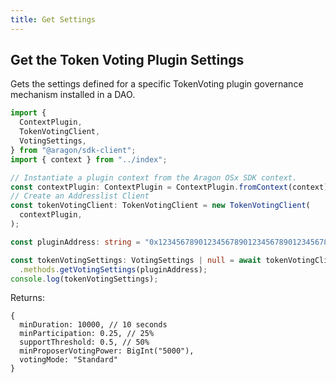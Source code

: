 ```yaml
---
title: Get Settings
---
```


## Get the Token Voting Plugin Settings

Gets the settings defined for a specific TokenVoting plugin governance mechanism installed in a DAO.

```ts
import {
  ContextPlugin,
  TokenVotingClient,
  VotingSettings,
} from "@aragon/sdk-client";
import { context } from "../index";

// Instantiate a plugin context from the Aragon OSx SDK context.
const contextPlugin: ContextPlugin = ContextPlugin.fromContext(context);
// Create an Addresslist Client
const tokenVotingClient: TokenVotingClient = new TokenVotingClient(
  contextPlugin,
);

const pluginAddress: string = "0x1234567890123456789012345678901234567890";

const tokenVotingSettings: VotingSettings | null = await tokenVotingClient
  .methods.getVotingSettings(pluginAddress);
console.log(tokenVotingSettings);
```


Returns:

```
{
  minDuration: 10000, // 10 seconds
  minParticipation: 0.25, // 25%
  supportThreshold: 0.5, // 50%
  minProposerVotingPower: BigInt("5000"),
  votingMode: "Standard"
}
```